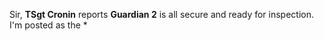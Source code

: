 Sir, **TSgt Cronin** reports **Guardian 2** is all secure and ready for inspection. I'm posted as the *